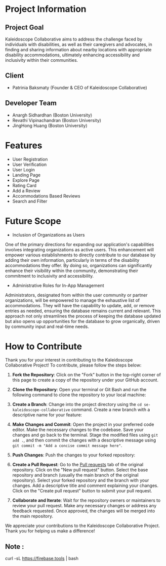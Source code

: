 # Project Information

## Project Goal
Kaleidoscope Collaborative aims to address the challenge faced by individuals with disabilities, as well as their caregivers and advocates, in finding and sharing information about nearby locations with appropriate disability accommodations, ultimately enhancing accessibility and inclusivity within their communities.

## Client
- Patrinia Baksmaty (Founder & CEO of Kaleidoscope Collaborative)

## Developer Team
- Anargh Sidhardhan (Boston University)
- Revathi Vipinachandran (Boston University)
- JingHong Huang (Boston University)


# Features

- User Registration
- User Verification
- User Login
- Landing Page
- Explore Page
- Rating Card
- Add a Review
- Accommodations Based Reviews
- Search and Filter


# Future Scope

- Inclusion of Organizations as Users

One of the primary directions for expanding our application's capabilities involves integrating organizations as active users. This enhancement will empower various establishments to directly contribute to our database by adding their own information, particularly in terms of the disability accommodations they offer. By doing so, organizations can significantly enhance their visibility within the community, demonstrating their commitment to inclusivity and accessibility.

- Administrative Roles for In-App Management

Administrators, designated from within the user community or partner organizations, will be empowered to manage the exhaustive list of accommodations. They will have the capability to update, add, or remove entries as needed, ensuring the database remains current and relevant. This approach not only streamlines the process of keeping the database updated but also opens up opportunities for the database to grow organically, driven by community input and real-time needs.

# How to Contribute

Thank you for your interest in contributing to the Kaleidoscope Collaborative Project! To contribute, please follow the steps below:

1. **Fork the Repository**: Click on the "Fork" button in the top-right corner of this page to create a copy of the repository under your GitHub account.

2. **Clone the Repository**: Open your terminal or Git Bash and run the following command to clone the repository to your local machine:

3. **Create a Branch**: Change into the project directory using the `cd se-kaleidoscope-collaborative` command. Create a new branch with a descriptive name for your feature:

4. **Make Changes and Commit**: Open the project in your preferred code editor. Make the necessary changes to the codebase. Save your changes and go back to the terminal. Stage the modified files using `git add .`, and then commit the changes with a descriptive message using `git commit -m "Add a concise commit message here"`.

5. **Push Changes**: Push the changes to your forked repository:

6. **Create a Pull Request**: Go to the [Pull requests](https://github.com/BU-Spark/se-kaleidoscope-collaborative/pulls) tab of the original repository. Click on the "New pull request" button. Select the base repository and branch (usually the main branch of the original repository). Select your forked repository and the branch with your changes. Add a descriptive title and comment explaining your changes. Click on the "Create pull request" button to submit your pull request.

7. **Collaborate and Iterate**: Wait for the repository owners or maintainers to review your pull request. Make any necessary changes or address any feedback requested. Once approved, the changes will be merged into the main repository.

We appreciate your contributions to the Kaleidoscope Collaborative Project. Thank you for helping us make a difference!



## Note : 
<!-- install firebase tools  -->
curl -sL https://firebase.tools | bash  


